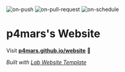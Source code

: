 
  ![on-push](../../actions/workflows/on-push.yaml/badge.svg)
  ![on-pull-request](../../actions/workflows/on-pull-request.yaml/badge.svg)
  ![on-schedule](../../actions/workflows/on-schedule.yaml/badge.svg)

  # p4mars's Website

  Visit **[p4mars.github.io/website](https://p4mars.github.io/website)** 🚀

  _Built with [Lab Website Template](https://greene-lab.gitbook.io/lab-website-template-docs)_
